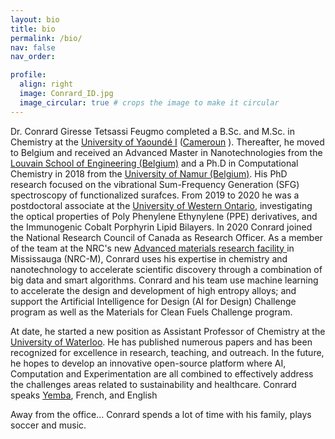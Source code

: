 ```yaml
---
layout: bio
title: bio
permalink: /bio/
nav: false
nav_order:

profile:
  align: right
  image: Conrard_ID.jpg
  image_circular: true # crops the image to make it circular
---
```

Dr. Conrard Giresse Tetsassi Feugmo  completed  a  B.Sc. and  M.Sc. in Chemistry  at  the [University of Yaoundé I](https://uy1.uninet.cm)  ([Cameroun](https://en.wikipedia.org/wiki/Cameroon) ). Thereafter,  he moved to Belgium and received an Advanced Master in Nanotechnologies  from the [Louvain School of Engineering (Belgium)](https://uclouvain.be/en/faculties/epl) and a Ph.D in Computational Chemistry in 2018 from the  [University of Namur (Belgium)](https://www.google.com/search?client=safari&rls=en&q=university+of+namur&ie=UTF-8&oe=UTF-8). His PhD research focused on the vibrational Sum-Frequency Generation (SFG) spectroscopy of functionalized surafces. From 2019 to 2020 he was a postdoctoral associate at the [University of Western Ontario](https://www.uwo.ca), investigating the optical properties of Poly Phenylene Ethynylene (PPE) derivatives, and the Immunogenic Cobalt Porphyrin Lipid Bilayers. In 2020 Conrard  joined the National Research Council of Canada as  Research Officer. As a member of the team at the NRC's new [Advanced materials research facility ](https://nrc.canada.ca/en/research-development/nrc-facilities/advanced-materials-research-facility) in Mississauga (NRC-M), Conrard  uses his expertise in chemistry and nanotechnology to accelerate scientific discovery through a combination of big data and smart algorithms. Conrard and his team use machine learning to accelerate the design and development of high entropy alloys; and support the  Artificial Intelligence for Design (AI for Design) Challenge program as well as the  Materials for Clean Fuels Challenge program.

At date,  he started a new position as Assistant Professor of Chemistry at the [University of Waterloo](https://uwaterloo.ca/chemistry/). He has published numerous papers and has been recognized for excellence in research, teaching, and outreach. In the future, he hopes to develop an innovative open-source platform where AI, Computation and Experimentation are all combined to effectively address the challenges areas related to sustainability and healthcare.
Conrard speaks  [Yemba](https://en.wikipedia.org/wiki/Yemba_language), French, and  English


Away from the office…  Conrard spends a lot of time with his family, plays soccer and music.
